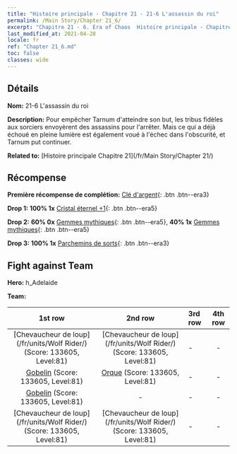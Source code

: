 ```yaml
---
title: "Histoire principale - Chapitre 21 - 21-6 L'assassin du roi"
permalink: /Main Story/Chapter 21_6/
excerpt: "Chapitre 21 - 6. Era of Chaos  Histoire principale - Chapitre 21_6. 21-6 L'assassin du roi"
last_modified_at: 2021-04-28
locale: fr
ref: "Chapter 21_6.md"
toc: false
classes: wide
---
```


## Détails

 **Nom:** 21-6 L'assassin du roi

 **Description:** Pour empêcher Tarnum d'atteindre son but, les tribus fidèles aux sorciers envoyèrent des assassins pour l'arrêter. Mais ce qui a déjà échoué en pleine lumière est également voué à l'échec dans l'obscurité, et Tarnum put continuer.

 **Related to:** [Histoire principale Chapitre 21](/fr/Main Story/Chapter 21/)

## Récompense

 **Première récompense de complétion:** [Clé d'argent](/ItemsFR/con_693/){: .btn .btn--era3}

 **Drop 1:** **100% 1x** [Cristal éternel +1](/ItemsFR/mat_73/){: .btn .btn--era5}

 **Drop 2:** **60% 0x** [Gemmes mythiques](/ItemsFR/mat_65/){: .btn .btn--era5}, **40% 1x** [Gemmes mythiques](/ItemsFR/mat_65/){: .btn .btn--era5}

 **Drop 3:** **100% 1x** [Parchemins de sorts](/ItemsFR/con_694/){: .btn .btn--era3}


## Fight against Team
 **Hero:** h_Adelaide

 **Team:**


  | 1st row | 2nd row | 3rd row | 4th row |
  |:----:|:----:|:----|:----:|
  | [Chevaucheur de loup](/fr/units/Wolf Rider/) (Score: 133605, Level:81)  | [Chevaucheur de loup](/fr/units/Wolf Rider/) (Score: 133605, Level:81)  | - | - |
  | [Gobelin](/fr/units/Goblin/) (Score: 133605, Level:81)  | [Orque](/fr/units/Orc/) (Score: 133605, Level:81)  | - | - |
  | [Gobelin](/fr/units/Goblin/) (Score: 133605, Level:81)  | - | - | - |
  | [Chevaucheur de loup](/fr/units/Wolf Rider/) (Score: 133605, Level:81)  | [Chevaucheur de loup](/fr/units/Wolf Rider/) (Score: 133605, Level:81)  | - | - |


